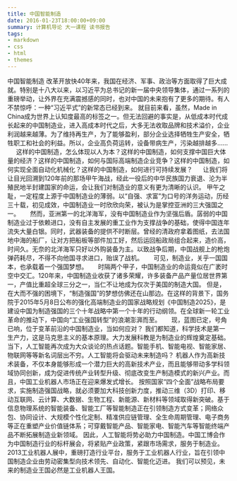 ```yaml
---
title: 中国智能制造
date: 2016-01-23T18:00:00+09:00
summary: 计算机导论 大一课程 读书报告
tags:
- markdown
- css
- html
- themes
---
```


中国智能制造
改革开放快40年来，我国在经济、军事、政治等方面取得了巨大成就。特别是十八大以来，以习近平为总书记的新一届中央领导集体，通过一系列的重磅举动，让外界在充满震撼感的同时，也对中国的未来抱有了更多的期待。有人不禁惊呼：一种“习近平式”的新常态已经到来。
就目前来看，虽然，Made in China成为世界上认知度最高的标签之一。但无法回避的事实是，从低成本时代成长起来的中国制造业，进入高成本时代之后，大多无法收取品牌和技术溢价，企业利润越来越薄。为了维持再生产，为了能够盈利，部分企业选择牺牲生产安全，牺牲职工和社会的利益。所以，企业高负荷运转，设备带病生产，污染越排越多……
      这样的中国制造，怎么体现以人为本？这样的中国制造，如何支撑中国巨大体量的经济？这样的中国制造，如何与国际高端制造企业竞争？这样的中国制造，如何实现全面自动化机械化？这样的中国制造，如何进行可持续发展？
      让我们将让目光回溯到120年前的那场甲午海战，经此一役后的中华民族国力衰退、沦为半殖民地半封建国家的命运，会让我们对制造业的意义有更为清晰的认识。
    甲午之耻，一定程度上源于中国制造业的薄弱。以“自强、求富”为口号的洋务运动，历经三十载，初见成效，中国制造业一时欣欣向荣，被认为是掌控亚洲的三大强国之一。
      然而，亚洲第一的北洋海军，没有中国制造业作为坚强后盾。孱弱的中国制造业过于依赖进口，没有自主发展的重工业作为支撑战争的基础，使得中国连年流失大量白银。同时，武器装备的提供不时断层。曾经的清政府拿着图纸，去法国地中海的船厂，让对方把船板等部件加工好，然后运回船政局组合起来，造价高，时间久。无奈的北洋海军只好以外购装备为主。以致战争后期，中国战舰上的枪炮弹药耗尽，不得不向他国寻求进口，贻误了战机。
      可见，制造业，关乎一国国本，也承载着一个强国梦想。
      时隔两个甲子，中国制造业的命运竟似在广袤时空中交汇。120年来，中国制造业收获了诸多荣耀，许多装备产品产量位居世界第一，产值比重超全球三分之一，当仁不让地成为仅次于美国的制造大国。
但是，在大而不强的困境下，“制造强国”的梦想仿佛还在山那边。在这样的背景下，国务院于2015年5月8日公布的强化高端制造业的国家战略规划《中国制造2025》，是建设中国为制造强国的三个十年战略中第一个十年的行动纲领。在全球新一轮工业革命的推动下，中国向“工业强国转型”的浪潮澎湃而至。
      现，蓝图已定，号角已响，位于变革前沿的中国制造业，当如何应对？
我们都知道，科学技术是第一生产力，这是马克思主义的基本原理。大力发展科教是为制造业的辉煌奠定基础。当下，人工智能再次成为大众谈论的热点话题。智能手机、智能电视、智能家居、物联网等等新名词层出不穷。人工智能将会驱动未来制造吗？
机器人作为高新技术装备，不仅本身能够形成一个潜力巨大的高新技术产业，而且能够带动多学科领域协同创新，成为促进传统产业转型升级、彻底改变生产制造模式的新兴产业。而且，中国工业机器人市场正在迎来爆发式增长。
按照国家“四个全面”战略布局要求，实施制造强国战略，就必须要加大科技创新力度，推动三维（3D）打印、移动互联网、云计算、大数据、生物工程、新能源、新材料等领域取得新突破。基于信息物理系统的智能装备、智能工厂等智能制造正在引领制造方式变革；网络众包、协同设计、大规模个性化定制、精准供应链管理、全生命周期管理、电子商务等正在重塑产业价值链体系；可穿戴智能产品、智能家电、智能汽车等智能终端产品不断拓展制造业新领域。
因此，人工智能将势必助力中国制造。中国工博会作为中国制造行业的标杆展会，将紧贴产业政策，紧跟市场需求，服务于制造业。2013工业机器人展中，重磅打造行业平台，服务于工业机器人行业，旨在引领中国制造企业由劳动密集型向技术领先、自动化、智能化迈进。
我们可以预见，未来的制造业王国必然是工业机器人王国。
